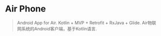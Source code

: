 # Air Phone

> Android App for Air. Kotlin + MVP + Retrofit + RxJava + Glide. Air物联网系统的Android客户端，基于Kotlin语言.